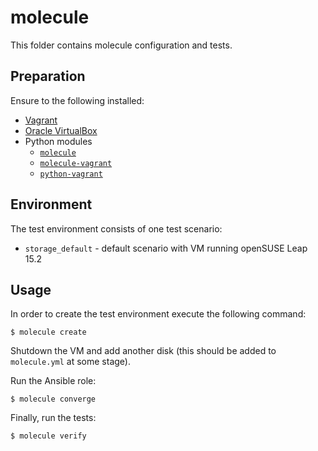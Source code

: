 # molecule

This folder contains molecule configuration and tests.

## Preparation

Ensure to the following installed:

- [Vagrant](https://vagrantup.com)
- [Oracle VirtualBox](https://virtualbox.org)
- Python modules
  - [`molecule`](https://pypi.org/project/molecule/)
  - [`molecule-vagrant`](https://pypi.org/project/molecule-vagrant/)
  - [`python-vagrant`](https://pypi.org/project/python-vagrant/)

## Environment

The test environment consists of one test scenario:

- `storage_default` - default scenario with VM running openSUSE Leap 15.2

## Usage

In order to create the test environment execute the following command:

```shell
$ molecule create
```

Shutdown the VM and add another disk (this should be added to `molecule.yml` at some stage).

Run the Ansible role:

```shell
$ molecule converge
```

Finally, run the tests:

```shell
$ molecule verify
```
